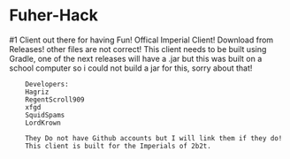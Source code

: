 # Fuher-Hack
#1 Client out there for having Fun! Offical Imperial Client!
Download from Releases! other files are not correct!
This client needs to be built using Gradle, one of the next releases will have a .jar but this was built on a school computer so i could not build a jar for this, sorry about that!
 		
   		Developers:
		Hagriz
 		RegentScroll909
		xfgd
 		SquidSpams
		LordKrown

		They Do not have Github accounts but I will link them if they do! 
		This client is built for the Imperials of 2b2t.
